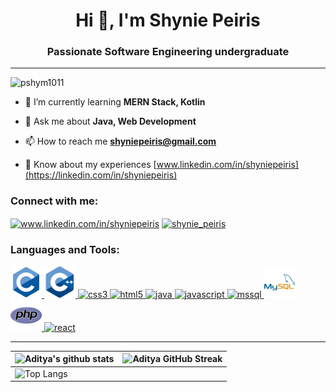 <h1 align="center">Hi 👋, I'm Shynie Peiris</h1>
<h3 align="center">Passionate Software Engineering undergraduate</h3>

---

<p align="left"> <img src="https://komarev.com/ghpvc/?username=pshym1011&label=Profile%20views&color=0e75b6&style=flat" alt="pshym1011" /> </p>

- 🌱 I’m currently learning **MERN Stack, Kotlin**

- 💬 Ask me about **Java, Web Development**

- 📫 How to reach me **shyniepeiris@gmail.com**

- 📄 Know about my experiences [www.linkedin.com/in/shyniepeiris](https://linkedin.com/in/shyniepeiris)

<h3 align="left">Connect with me:</h3>
<p align="left">
<a href="https://linkedin.com/in/shyniepeiris" target="blank"><img align="center" src="https://raw.githubusercontent.com/rahuldkjain/github-profile-readme-generator/master/src/images/icons/Social/linked-in-alt.svg" alt="www.linkedin.com/in/shyniepeiris" height="30" width="40" /></a>
<a href="https://instagram.com/shynie_peiris" target="blank"><img align="center" src="https://raw.githubusercontent.com/rahuldkjain/github-profile-readme-generator/master/src/images/icons/Social/instagram.svg" alt="shynie_peiris" height="30" width="40" /></a>
</p>

<h3 align="left">Languages and Tools:</h3>
<p align="left"> <a href="https://www.cprogramming.com/" target="_blank" rel="noreferrer"> <img src="https://raw.githubusercontent.com/devicons/devicon/master/icons/c/c-original.svg" alt="c" width="50" height="50"/> </a> <a href="https://www.w3schools.com/cpp/" target="_blank" rel="noreferrer"> <img src="https://raw.githubusercontent.com/devicons/devicon/master/icons/cplusplus/cplusplus-original.svg" alt="cplusplus" width="50" height="50"/> </a> <a href="https://www.w3schools.com/css/" target="_blank" rel="noreferrer"> <img src="https://github.com/Scar1109/skill-icons/blob/main/icons/CSS.svg" alt="css3" width="50" height="50"/> </a> <a href="https://www.w3.org/html/" target="_blank" rel="noreferrer"> <img src="https://github.com/Scar1109/skill-icons/blob/main/icons/HTML.svg" alt="html5" width="50" height="50"/> </a> <a href="https://www.java.com" target="_blank" rel="noreferrer"> <img src="https://github.com/Scar1109/skill-icons/blob/main/icons/Java-Light.svg" alt="java" width="50" height="50"/> </a> <a href="https://developer.mozilla.org/en-US/docs/Web/JavaScript" target="_blank" rel="noreferrer"> <img src="https://github.com/Scar1109/skill-icons/blob/main/icons/JavaScript.svg" alt="javascript" width="50" height="50"/> </a> <a href="https://www.microsoft.com/en-us/sql-server" target="_blank" rel="noreferrer"> <img src="https://www.svgrepo.com/show/303229/microsoft-sql-server-logo.svg" alt="mssql" width="50" height="50"/> </a> <a href="https://www.mysql.com/" target="_blank" rel="noreferrer"> <img src="https://raw.githubusercontent.com/devicons/devicon/master/icons/mysql/mysql-original-wordmark.svg" alt="mysql" width="50" height="50"/> </a> <a href="https://www.php.net" target="_blank" rel="noreferrer"> <img src="https://raw.githubusercontent.com/devicons/devicon/master/icons/php/php-original.svg" alt="php" width="50" height="50"/> </a><a href="https://reactjs.org/" target="_blank" rel="noreferrer"> <img src="https://github.com/Scar1109/skill-icons/blob/main/icons/React-Dark.svg" alt="react" width="50" height="50"/> </a> </p>


---

| ![Aditya's github stats](https://github-readme-stats.vercel.app/api?username=PshyM1011&show_icons=true&theme=tokyonight) | ![Aditya GitHub Streak](https://github-readme-streak-stats.herokuapp.com/?user=PshyM1011&theme=tokyonight) |
| --- | --- |
| ![Top Langs](https://github-readme-stats.vercel.app/api/top-langs/?username=PshyM1011&theme=tokyonight) | 

